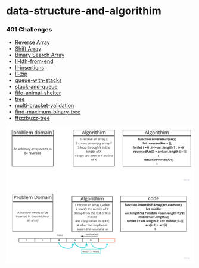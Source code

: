 # data-structure-and-algorithim
### 401 Challenges

* [Reverse Array](https://github.com/ahmadkheder-401-advanced-javascript/data-structure-and-algorithim/blob/cc1-reverseArr/challenges/reverseArr.js)
* [Shift Array](https://github.com/ahmadkheder-401-advanced-javascript/data-structure-and-algorithim/blob/cc2-shiftArr/challenges/shiftArr.js)
* [Binary Search Array](https://github.com/ahmadkheder-401-advanced-javascript/data-structure-and-algorithim/blob/5648bba167f4dcedb934cc94794509dee6ef005b/challenges/binaryArr.js)
* [ll-kth-from-end
](https://github.com/ahmadkheder-401-advanced-javascript/data-structure-and-algorithim/blob/ll-kth-from-end/challenges/ll-kth-from-end.js)
* [ll-insertions](https://github.com/ahmadkheder-401-advanced-javascript/data-structure-and-algorithim/blob/ll-insertions/challenges/ll-insertions.js)
* [ll-zip](https://github.com/ahmadkheder-401-advanced-javascript/data-structure-and-algorithim/tree/ll-zip)
* [queue-with-stacks](https://github.com/ahmadkheder-401-advanced-javascript/data-structure-and-algorithim/tree/queue-with-stacks/challenges/queue-with-stacks)
* [stack-and-queue](https://github.com/ahmadkheder-401-advanced-javascript/data-structure-and-algorithim/tree/stack-and-queue/challenges/stacksAndQueues)
* [fifo-animal-shelter](https://github.com/ahmadkheder-401-advanced-javascript/data-structure-and-algorithim/tree/fifo-animal-shelter/challenges)
* [tree](https://github.com/ahmadkheder-401-advanced-javascript/data-structure-and-algorithim/tree/tree/challenges/tree)
* [multi-bracket-validation](https://github.com/ahmadkheder-401-advanced-javascript/data-structure-and-algorithim/tree/multi-bracket-validation/challenges/multiBracketValidation)
* [find-maximum-binary-tree](https://github.com/ahmadkheder-401-advanced-javascript/data-structure-and-algorithim/tree/find-maximum-binary-tree/challenges/tree)
* [ffizzbuzz-tree](https://github.com/ahmadkheder-401-advanced-javascript/data-structure-and-algorithim/tree/fizzbuzz-tree)

![cc1-reverseArr](asset/cc1-reverseArr.jpg)
![cc2-shiftArr](asset/cc2-shiftArr.jpg)
